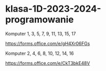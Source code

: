 # klasa-1D-2023-2024-programowanie

Komputer 1, 3, 5, 7, 9, 11, 13, 15, 17

https://forms.office.com/e/gH4Xr06FGs

Komputer 2, 4, 6, 8, 10, 12, 14, 16

https://forms.office.com/e/CkT3bkE48V
